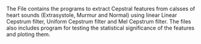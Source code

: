 The File contains the programs to extract Cepstral features from calsses of heart sounds (Extrasystole, Murmur and Normal) using linear Linear Cepstrum filter, Uniform Cepstrum filter and Mel Cepstrum filter. 
The files also includes program for testing the statistical significance of the features and ploting them.
